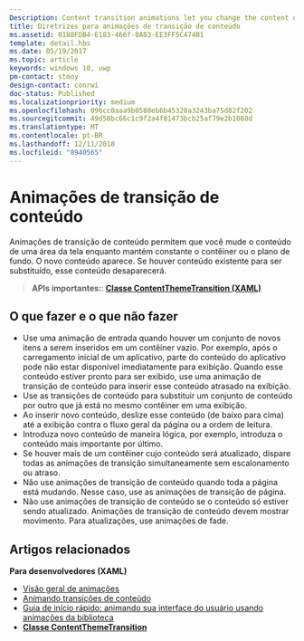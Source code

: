 ```yaml
---
Description: Content transition animations let you change the content of an area of the screen while keeping the container or background constant. New content fades in. If there is existing content to be replaced, that content fades out.
title: Diretrizes para animações de transição de conteúdo
ms.assetid: 0188FDB4-E183-466f-8A03-EE3FF5C474B1
template: detail.hbs
ms.date: 05/19/2017
ms.topic: article
keywords: windows 10, uwp
pm-contact: stmoy
design-contact: conrwi
doc-status: Published
ms.localizationpriority: medium
ms.openlocfilehash: 096cc0aaa9b0580eb6b45328a3243ba75d82f202
ms.sourcegitcommit: 49d58bc66c1c9f2a4f81473bcb25af79e2b1088d
ms.translationtype: MT
ms.contentlocale: pt-BR
ms.lasthandoff: 12/11/2018
ms.locfileid: "8940565"
---
```

# <a name="content-transition-animations"></a>Animações de transição de conteúdo



Animações de transição de conteúdo permitem que você mude o conteúdo de uma área da tela enquanto mantém constante o contêiner ou o plano de fundo. O novo conteúdo aparece. Se houver conteúdo existente para ser substituído, esse conteúdo desaparecerá.

> **APIs importantes:**: [**Classe ContentThemeTransition (XAML)**](https://msdn.microsoft.com/library/windows/apps/br243104)

## <a name="dos-and-donts"></a>O que fazer e o que não fazer


-   Use uma animação de entrada quando houver um conjunto de novos itens a serem inseridos em um contêiner vazio. Por exemplo, após o carregamento inicial de um aplicativo, parte do conteúdo do aplicativo pode não estar disponível imediatamente para exibição. Quando esse conteúdo estiver pronto para ser exibido, use uma animação de transição de conteúdo para inserir esse conteúdo atrasado na exibição.
-   Use as transições de conteúdo para substituir um conjunto de conteúdo por outro que já está no mesmo contêiner em uma exibição.
-   Ao inserir novo conteúdo, deslize esse conteúdo (de baixo para cima) até a exibição contra o fluxo geral da página ou a ordem de leitura.
-   Introduza novo conteúdo de maneira lógica, por exemplo, introduza o conteúdo mais importante por último.
-   Se houver mais de um contêiner cujo conteúdo será atualizado, dispare todas as animações de transição simultaneamente sem escalonamento ou atraso.
-   Não use animações de transição de conteúdo quando toda a página está mudando. Nesse caso, use as animações de transição de página.
-   Não use animações de transição de conteúdo se o conteúdo só estiver sendo atualizado. Animações de transição de conteúdo devem mostrar movimento. Para atualizações, use animações de fade.



## <a name="related-articles"></a>Artigos relacionados

**Para desenvolvedores (XAML)**
* [Visão geral de animações](https://msdn.microsoft.com/library/windows/apps/mt187350)
* [Animando transições de conteúdo](https://msdn.microsoft.com/library/windows/apps/xaml/jj649426)
* [Guia de início rápido: animando sua interface do usuário usando animações da biblioteca](https://msdn.microsoft.com/library/windows/apps/xaml/hh452703)
* [**Classe ContentThemeTransition**](https://msdn.microsoft.com/library/windows/apps/br243104)

 

 




